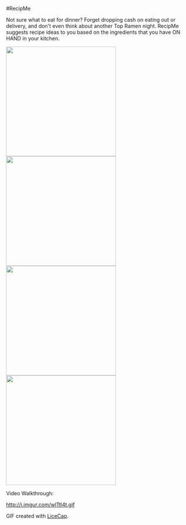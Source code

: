#RecipMe

Not sure what to eat for dinner? Forget dropping cash on eating out or delivery, and don't even think about another Top Ramen night. RecipMe suggests recipe ideas to you based on the ingredients that you have ON HAND in your kitchen.

<img src="http://i.imgur.com/A1H8c0Y.png" width="300px"/>

<img src="http://i.imgur.com/9zoV73Y.png" width="300px"/>

<img src="http://i.imgur.com/LMP1h2X.png" width="300px"/>

<img src="http://i.imgur.com/G9Fwd02.png" width="300px"/>

Video Walkthrough:

http://i.imgur.com/wlTtl4t.gif

GIF created with [LiceCap](http://www.cockos.com/licecap/).
